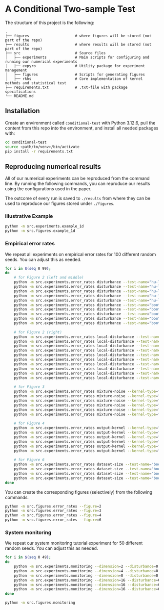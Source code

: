 # A Conditional Two-sample Test
The structure of this project is the following:

    .
    ├── figures                     # where figures will be stored (not part of the repo)
    ├── results                     # where results will be stored (not part of the repo)
    ├── src                         # Source files
    │   ├── experiments             # Main scripts for configuring and running our numerical experiments
    │   ├── expyro                  # Utility package for experiment management
    │   ├── figures                 # Scripts for generating figures
    │   ├── rkhs                    # Core implementation of kernel methods and statistical test
    ├── requirements.txt            # .txt-file with package specifications
    └── README.md

## Installation
Create an environment called ``conditional-test`` with Python 3.12.6, pull the content from this repo into the
environment, and install all needed packages with:

```bash
cd conditional-test
source <path/to/venv>/bin/activate
pip install -r requirements.txt
```

## Reproducing numerical results
All of our numerical experiments can be reproduced from the command line. By running the following commands, you can
reproduce our results using the configurations used in the paper.

The outcome of every run is saved to `./results` from where they can be used to reproduce our figures stored under
`./figures`. 

### Illustrative Example
```bash
python -m src.experiments.example_1d
python -m src.figures.example_1d
```

### Empirical error rates
We repeat all experiments on empirical error rates for 100 different random seeds. You can adjust this as needed.
```bash
for i in $(seq 0 99);
do
    # for Figure 2 (left and middle)
    python -m src.experiments.error_rates disturbance --test-name="hu-lei__hg" --relative-norm=0.05 --seed=$i
    python -m src.experiments.error_rates disturbance --test-name="hu-lei__hg" --relative-norm=0.1 --seed=$i
    python -m src.experiments.error_rates disturbance --test-name="hu-lei__hg" --relative-norm=0.25 --seed=$i
    python -m src.experiments.error_rates disturbance --test-name="hu-lei__hg" --relative-norm=0.5 --seed=$i
    python -m src.experiments.error_rates disturbance --test-name="hu-lei__hg" --relative-norm=1 --seed=$i
    python -m src.experiments.error_rates disturbance --test-name="bootstrap" --relative-norm=0.05 --seed=$i
    python -m src.experiments.error_rates disturbance --test-name="bootstrap" --relative-norm=0.1 --seed=$i
    python -m src.experiments.error_rates disturbance --test-name="bootstrap" --relative-norm=0.25 --seed=$i
    python -m src.experiments.error_rates disturbance --test-name="bootstrap" --relative-norm=0.5 --seed=$i
    python -m src.experiments.error_rates disturbance --test-name="bootstrap" --relative-norm=1 --seed=$i
    
    # for Figure 2 (right)
    python -m src.experiments.error_rates local-disturbance --test-name="hu-lei__gt" --relative-norm=1 --weight=0.005 --tolerance=0.01 --seed=$i
    python -m src.experiments.error_rates local-disturbance --test-name="hu-lei__gt" --relative-norm=1 --weight=0.01 --tolerance=0.01 --seed=$i
    python -m src.experiments.error_rates local-disturbance --test-name="hu-lei__gt" --relative-norm=1 --weight=0.02 --tolerance=0.01 --seed=$i
    python -m src.experiments.error_rates local-disturbance --test-name="hu-lei__gt" --relative-norm=1 --weight=0.03 --tolerance=0.01 --seed=$i
    python -m src.experiments.error_rates local-disturbance --test-name="hu-lei__gt" --relative-norm=1 --weight=0.04 --tolerance=0.01 --seed=$i
    python -m src.experiments.error_rates local-disturbance --test-name="bootstrap" --relative-norm=1 --weight=0.005 --tolerance=0.01 --seed=$i
    python -m src.experiments.error_rates local-disturbance --test-name="bootstrap" --relative-norm=1 --weight=0.01 --tolerance=0.01 --seed=$i
    python -m src.experiments.error_rates local-disturbance --test-name="bootstrap" --relative-norm=1 --weight=0.02 --tolerance=0.01 --seed=$i
    python -m src.experiments.error_rates local-disturbance --test-name="bootstrap" --relative-norm=1 --weight=0.03 --tolerance=0.01 --seed=$i
    python -m src.experiments.error_rates local-disturbance --test-name="bootstrap" --relative-norm=1 --weight=0.04 --tolerance=0.01 --seed=$i
    
    # for Figure 3
    python -m src.experiments.error_rates mixture-noise --kernel-type="gaussian" --noise-mean=0.05 --seed=$i
    python -m src.experiments.error_rates mixture-noise --kernel-type="gaussian" --noise-mean=0.075 --seed=$i
    python -m src.experiments.error_rates mixture-noise --kernel-type="gaussian" --noise-mean=0.1 --seed=$i
    python -m src.experiments.error_rates mixture-noise --kernel-type="linear" --noise-mean=0.05 --seed=$i
    python -m src.experiments.error_rates mixture-noise --kernel-type="linear" --noise-mean=0.075 --seed=$i
    python -m src.experiments.error_rates mixture-noise --kernel-type="linear" --noise-mean=0.1 --seed=$i
    
    # for Figure 4
    python -m src.experiments.error_rates output-kernel --kernel-type="gaussian" --kernel-parameter=0.05 --seed=$i
    python -m src.experiments.error_rates output-kernel --kernel-type="gaussian" --kernel-parameter=0.1 --seed=$i
    python -m src.experiments.error_rates output-kernel --kernel-type="gaussian" --kernel-parameter=0.15 --seed=$i
    python -m src.experiments.error_rates output-kernel --kernel-type="polynomial" --kernel-parameter=1 --seed=$i
    python -m src.experiments.error_rates output-kernel --kernel-type="polynomial" --kernel-parameter=2 --seed=$i
    python -m src.experiments.error_rates output-kernel --kernel-type="polynomial" --kernel-parameter=3 --seed=$i
    
    # for Figure 6
    python -m src.experiments.error_rates dataset-size --test-name="bootstrap" --size=20 --seed=$i
    python -m src.experiments.error_rates dataset-size --test-name="bootstrap" --size=50 --seed=$i
    python -m src.experiments.error_rates dataset-size --test-name="bootstrap" --size=100 --seed=$i
    python -m src.experiments.error_rates dataset-size --test-name="bootstrap" --size=250 --seed=$i
done
```

You can create the corresponding figures (selectively) from the following commands.

```bash
python -m src.figures.error_rates --figure=2
python -m src.figures.error_rates --figure=3
python -m src.figures.error_rates --figure=4
python -m src.figures.error_rates --figure=6
```

### System monitoring
We repeat our system monitoring tutorial experiment for 50 different random seeds. You can adjust this as needed.

```bash
for i in $(seq 0 49);
do
    python -m src.experiments.monitoring --dimension=2 --disturbance=0.1 --seed=$i
    python -m src.experiments.monitoring --dimension=4 --disturbance=0.1 --seed=$i
    python -m src.experiments.monitoring --dimension=8 --disturbance=0.1 --seed=$i
    python -m src.experiments.monitoring --dimension=16 --disturbance=0.1 --seed=$i
    python -m src.experiments.monitoring --dimension=16 --disturbance=0.5 --seed=$i
    python -m src.experiments.monitoring --dimension=16 --disturbance=0.75 --seed=$i
done

python -m src.figures.monitoring
```